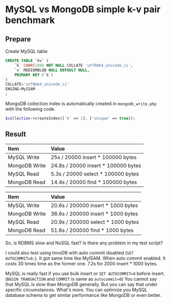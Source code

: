 # MySQL vs MongoDB simple k-v pair benchmark

## Prepare

Create MySQL table

```sql
CREATE TABLE `kv` (
	`k` CHAR(100) NOT NULL COLLATE 'utf8mb4_unicode_ci',
	`v` MEDIUMBLOB NULL DEFAULT NULL,
	PRIMARY KEY (`k`)
)
COLLATE='utf8mb4_unicode_ci'
ENGINE=MyISAM
;
```

MongoDB collection index is automatically created in `mongodb_write.php` with the following code. 

```php
$collection->createIndex(['k' => 1], ['unique' => true]);
```

## Result

| Item | Value |
|:---|:---|
| MySQL Write | 25s / 20000 insert * 100000 bytes |
| MongoDB Write | 24.8s / 20000 insert * 100000 bytes |
| MySQL Read | 5.3s / 20000 select * 100000 bytes |
| MongoDB Read | 14.4s / 20000 find * 100000 bytes |

| Item | Value |
|:---|:---|
| MySQL Write | 20.6s / 200000 insert * 1000 bytes |
| MongoDB Write | 36.6s / 200000 insert * 1000 bytes |
| MySQL Read | 20.9s / 200000 select * 1000 bytes |
| MongoDB Read | 51.6s / 200000 find * 1000 bytes |

So, is RDBMS slow and NoSQL fast? Is there any problem in my test script?

I could also test using InnoDB with auto commit disabled (`SET AUTOCOMMIT=0;`). It got same time like MyISAM. When auto commit enabled. It costs 30 times time as the former one. 7.2s for 2000 insert * 1000 bytes.

MySQL is really fast if you use bulk insert or `SET AUTOCOMMIT=0` before insert. (`BEGIN TRANSACTION` and `COMMIT` is same as `autocommit=0`) You cannot say that MySQL is slow than MongoDB generally. But you can say that under specific circumstances. What's more. You can optimize you MySQL database schema to get similar performance like MongoDB or even better.
